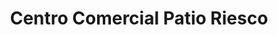 ---
title: "Centro Comercial Patio Riesco"
url: /maipu/centro-comercial-patio-riesco/
shop: centro comercial
---